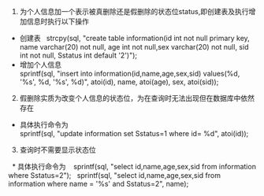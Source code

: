 1. 为个人信息加一个表示被真删除还是假删除的状态位status,即创建表及执行增加信息时执行以下操作
 * 创建表   
   strcpy(sql, "create table information(id int not null primary key, name varchar(20) not null, age int not null,sex varchar(20) not null, sid int not   null, Sstatus int default '2')");  
 * 增加个人信息   
   sprintf(sql, "insert into information(id,name,age,sex,sid) values(%d, '%s', %d, '%s', %d)", atoi(id), name, atoi(age), sex, atoi(sid));
2. 假删除实质为改变个人信息的状态位，为在查询时无法出现但在数据库中依然存在
 * 具体执行命令为  
    sprintf(sql, "update information set Sstatus=1 where id= %d", atoi(id));
3. 查询时不需要显示状态位  

  * 具体执行命令为  
 sprintf(sql, "select id,name,age,sex,sid from information where Sstatus=2");  
 sprintf(sql, "select id,name,age,sex,sid from information where name = '%s' and Sstatus=2", name);
